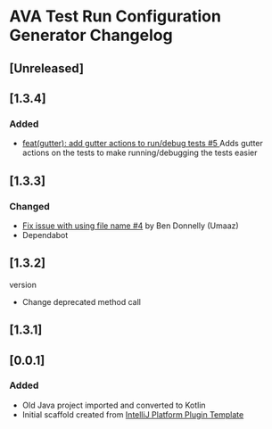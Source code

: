 <!-- Keep a Changelog guide -> https://keepachangelog.com -->

# AVA Test Run Configuration Generator Changelog

## [Unreleased]
## [1.3.4]
### Added
- [ feat(gutter): add gutter actions to run/debug tests #5 ](https://github.com/eirikb/AvaJavaScriptTestRunnerRunConfigurationGenerator/pull/5)
  Adds gutter actions on the tests to make running/debugging the tests easier
## [1.3.3]
### Changed
- [Fix issue with using file name #4](https://github.com/eirikb/AvaJavaScriptTestRunnerRunConfigurationGenerator/pull/4) by  Ben Donnelly (Umaaz)
- Dependabot
## [1.3.2]
version
- Change deprecated method call

## [1.3.1]
## [0.0.1]

### Added

- Old Java project imported and converted to Kotlin
- Initial scaffold created
  from [IntelliJ Platform Plugin Template](https://github.com/JetBrains/intellij-platform-plugin-template)
